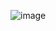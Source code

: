 ![image](https://github.com/Gavin991/DirectX12CodeSamples/blob/master/DirectX12CodeSamplesSolution/DirectX12UWPTexture/DirectX12UWPTexture.png)